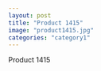 ```yaml
---
layout: post
title: "Product 1415"
image: "product1415.jpg"
categories: "category1"
---
```

Product 1415
